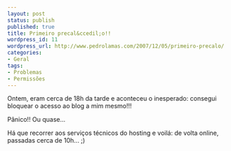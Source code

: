 ```yaml
---
layout: post
status: publish
published: true
title: Primeiro precal&ccedil;o!!
wordpress_id: 11
wordpress_url: http://www.pedrolamas.com/2007/12/05/primeiro-precalo/
categories:
- Geral
tags:
- Problemas
- Permissões
---
```

Ontem, eram cerca de 18h da tarde e aconteceu o inesperado: consegui bloquear o acesso ao blog a mim mesmo!!!

Pânico!! Ou quase...

Há que recorrer aos serviços técnicos do hosting e voilá: de volta online, passadas cerca de 10h... ;)
